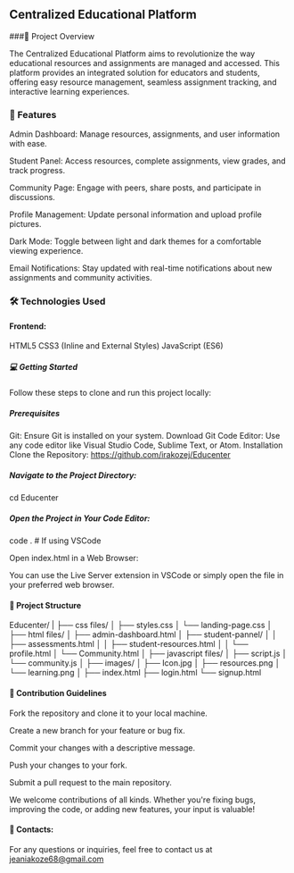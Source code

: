 ## Centralized Educational Platform

 ###🚀 Project Overview

The Centralized Educational Platform aims to revolutionize the way educational resources and assignments are managed and accessed. This platform provides an integrated solution for educators and students, offering easy resource management, seamless assignment tracking, and interactive learning experiences.

### 🎯 Features

Admin Dashboard: Manage resources, assignments, and user information with ease.

Student Panel: Access resources, complete assignments, view grades, and track progress.

Community Page: Engage with peers, share posts, and participate in discussions.

Profile Management: Update personal information and upload profile pictures.

Dark Mode: Toggle between light and dark themes for a comfortable viewing experience.

Email Notifications: Stay updated with real-time notifications about new assignments and community activities.

### 🛠️ Technologies Used

#### Frontend:
HTML5
CSS3 (Inline and External Styles)
JavaScript (ES6)

##### 💻 Getting Started
Follow these steps to clone and run this project locally:

##### Prerequisites
Git: Ensure Git is installed on your system. Download Git
Code Editor: Use any code editor like Visual Studio Code, Sublime Text, or Atom.
Installation
Clone the Repository:
https://github.com/irakozej/Educenter

##### Navigate to the Project Directory:
cd Educenter

##### Open the Project in Your Code Editor:
code .  # If using VSCode

Open index.html in a Web Browser:

You can use the Live Server extension in VSCode or simply open the file in your preferred web browser.
#### 📂 Project Structure

Educenter/
|
├── css files/
│   ├── styles.css
│   └── landing-page.css
│
├── html files/
│   ├── admin-dashboard.html
│   ├── student-pannel/
│   │   ├── assessments.html
│   │   ├── student-resources.html
│   │   └── profile.html
│   └── Community.html
│
├── javascript files/
│   ├── script.js
│   └── community.js
│
├── images/
│   ├── Icon.jpg
│   ├── resources.png
│   └── learning.png
│
├── index.html
├── login.html
└── signup.html


#### 📝 Contribution Guidelines
Fork the repository and clone it to your local machine.

Create a new branch for your feature or bug fix.

Commit your changes with a descriptive message.

Push your changes to your fork.

Submit a pull request to the main repository.

We welcome contributions of all kinds. Whether you're fixing bugs, improving the code, or adding new features, your input is valuable!

#### 📧 Contacts:
For any questions or inquiries, feel free to contact us at jeaniakoze68@gmail.com

